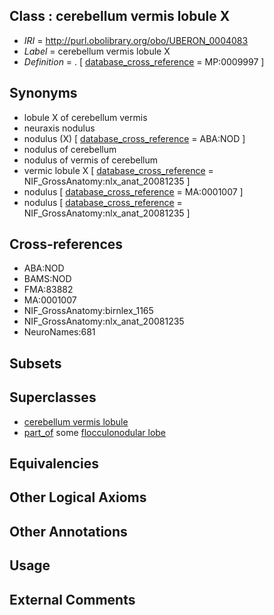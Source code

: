 
## Class : cerebellum vermis lobule X

 * *IRI* = http://purl.obolibrary.org/obo/UBERON_0004083
 * *Label* = cerebellum vermis lobule X
 * *Definition* = . [ [database_cross_reference](../../ef/oboInOwl#hasDbXref.md) = MP:0009997 ]

## Synonyms

 * lobule X of cerebellum vermis
 * neuraxis nodulus
 * nodulus (X) [ [database_cross_reference](../../ef/oboInOwl#hasDbXref.md) = ABA:NOD ]
 * nodulus of cerebellum
 * nodulus of vermis of cerebellum
 * vermic lobule X [ [database_cross_reference](../../ef/oboInOwl#hasDbXref.md) = NIF_GrossAnatomy:nlx_anat_20081235 ]
 * nodulus [ [database_cross_reference](../../ef/oboInOwl#hasDbXref.md) = MA:0001007 ]
 * nodulus [ [database_cross_reference](../../ef/oboInOwl#hasDbXref.md) = NIF_GrossAnatomy:nlx_anat_20081235 ]

## Cross-references

 * ABA:NOD
 * BAMS:NOD
 * FMA:83882
 * MA:0001007
 * NIF_GrossAnatomy:birnlex_1165
 * NIF_GrossAnatomy:nlx_anat_20081235
 * NeuroNames:681

## Subsets


## Superclasses

 * [cerebellum vermis lobule](../../UBERON/70/UBERON_0004070.md)
 * [part_of](../../BFO/50/BFO_0000050.md) some [flocculonodular lobe](../../UBERON/12/UBERON_0003012.md)

## Equivalencies


## Other Logical Axioms


## Other Annotations


## Usage


## External Comments

